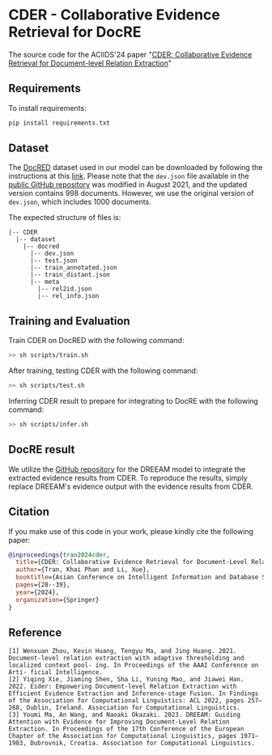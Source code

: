 # CDER - Collaborative Evidence Retrieval for DocRE
The source code for the ACIIDS'24 paper "[CDER: Collaborative Evidence Retrieval for Document-level Relation Extraction](https://doi.org/10.1007/978-981-97-4982-9_3)"
## Requirements
To install requirements:
```python
pip install requirements.txt
```
## Dataset
The [DocRED](https://www.aclweb.org/anthology/P19-1074/) dataset used in our model can be downloaded by following the instructions at this [link](https://drive.google.com/drive/folders/1owp7ZRbrMl_s1ljIh6AvnmniLJSliV6h?usp=sharing). Please note that the `dev.json` file available in the [public GitHub repository](https://github.com/thunlp/DocRED) was modified in August 2021, and the updated version contains 998 documents. However, we use the original version of `dev.json`, which includes 1000 documents.

The expected structure of files is:
```
|-- CDER
  |-- dataset
    |-- docred
      |-- dev.json
      |-- test.json
      |-- train_annotated.json
      |-- train_distant.json
      |-- meta
        |-- rel2id.json
        |-- rel_info.json
```
## Training and Evaluation
Train CDER on DocRED with the following command:
```bash
>> sh scripts/train.sh
```
After training, testing CDER with the following command:
```bash
>> sh scripts/test.sh
```
Inferring CDER result to prepare for integrating to DocRE with the following command:
```bash
>> sh scripts/infer.sh
```
## DocRE result
We utilize the [GitHub repository](https://github.com/youmima/dreeam) for the DREEAM model to integrate the extracted evidence results from CDER. To reproduce the results, simply replace DREEAM's evidence output with the evidence results from CDER.
## Citation
If you make use of this code in your work, please kindly cite the following paper:
```bibtex
@inproceedings{tran2024cder,
  title={CDER: Collaborative Evidence Retrieval for Document-Level Relation Extraction},
  author={Tran, Khai Phan and Li, Xue},
  booktitle={Asian Conference on Intelligent Information and Database Systems},
  pages={28--39},
  year={2024},
  organization={Springer}
}
```
## Reference
```
[1] Wenxuan Zhou, Kevin Huang, Tengyu Ma, and Jing Huang. 2021. Document-level relation extraction with adaptive thresholding and localized context pool- ing. In Proceedings of the AAAI Conference on Arti- ficial Intelligence.
[2] Yiqing Xie, Jiaming Shen, Sha Li, Yuning Mao, and Jiawei Han. 2022. Eider: Empowering Document-level Relation Extraction with Efficient Evidence Extraction and Inference-stage Fusion. In Findings of the Association for Computational Linguistics: ACL 2022, pages 257–268, Dublin, Ireland. Association for Computational Linguistics.
[3] Youmi Ma, An Wang, and Naoaki Okazaki. 2023. DREEAM: Guiding Attention with Evidence for Improving Document-Level Relation Extraction. In Proceedings of the 17th Conference of the European Chapter of the Association for Computational Linguistics, pages 1971–1983, Dubrovnik, Croatia. Association for Computational Linguistics.
```
